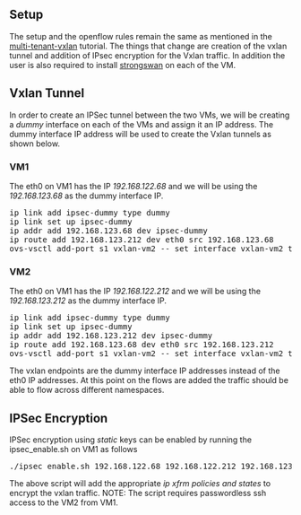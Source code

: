 ## Setup

The setup and the openflow rules remain the same as mentioned in the [multi-tenant-vxlan](https://github.com/vishpat/mininet-samples/tree/master/multi-tenant-vxlan) tutorial. The things that change are creation of the vxlan tunnel and addition of IPsec encryption for the Vxlan traffic. In addition the user is also required to install [strongswan](https://www.strongswan.org) on each of the VM.

## Vxlan Tunnel

In order to create an IPSec tunnel between the two VMs, we will be creating a *dummy* interface on each of the VMs and assign it an IP address. The dummy interface IP address will be used to create the Vxlan tunnels as shown below.

### VM1
The eth0 on VM1 has the IP *192.168.122.68* and we will be using the *192.168.123.68* as the dummy interface IP.

<pre>
ip link add ipsec-dummy type dummy
ip link set up ipsec-dummy
ip addr add 192.168.123.68 dev ipsec-dummy
ip route add 192.168.123.212 dev eth0 src 192.168.123.68
ovs-vsctl add-port s1 vxlan-vm2 -- set interface vxlan-vm2 type=vxlan option:remote_ip=192.168.123.212 option:key=flow ofport_request=10
</pre>

### VM2
The eth0 on VM1 has the IP *192.168.122.212* and we will be using the *192.168.123.212* as the dummy interface IP.

<pre>
ip link add ipsec-dummy type dummy
ip link set up ipsec-dummy
ip addr add 192.168.123.212 dev ipsec-dummy
ip route add 192.168.123.68 dev eth0 src 192.168.123.212
ovs-vsctl add-port s1 vxlan-vm2 -- set interface vxlan-vm2 type=vxlan option:remote_ip=192.168.123.212 option:key=flow ofport_request=10
</pre>

The vxlan endpoints are the dummy interface IP addresses instead of the eth0 IP addresses. At this point on the flows are added the traffic should be able to flow across different namespaces.  

## IPSec Encryption
IPSec encryption using *static* keys can be enabled by running the ipsec\_enable.sh on VM1 as follows

<pre>
./ipsec_enable.sh 192.168.122.68 192.168.122.212 192.168.123.68 192.168.123.212 
</pre>

The above script will add the appropriate *ip xfrm policies and states* to encrypt the vxlan traffic. NOTE: The script requires passwordless ssh access to the VM2 from VM1.

